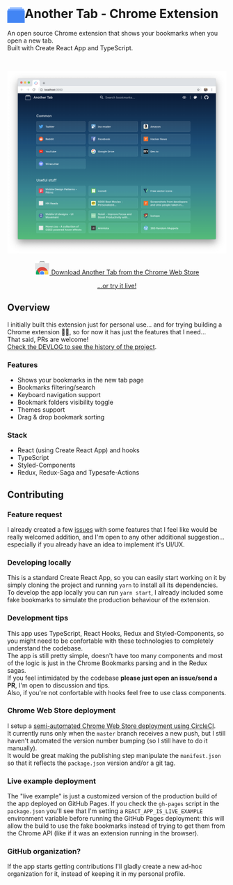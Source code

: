 &nbsp;

# Another Tab - Chrome Extension <img src="./.github/logo.svg" width="40" align="left">

An open source Chrome extension that shows your bookmarks when you open a new tab.  
Built with Create React App and TypeScript.

&nbsp;

<p align="center" margin-bottom="0">
  <a href="https://github.com/mmazzarolo/chrome-another-tab" target="_blank">
    <img alt="Another Tab" width="auto" height="auto" src="./.github/2019-01-13-screenshot-dark.png">
  </a>
</p>

<p align="center">
  <a href="https://chrome.google.com/webstore/detail/oaaeanlgefipegfcbgpgnhhnpengdjld">
    <img alt="Another Tab" width="auto" height="32" src="./.github/chrome-web-store-icon.png">
    Download Another Tab from the Chrome Web Store
  </a>
</p>
<p align="center">
  <a href="https://mmazzarolo.github.io/chrome-another-tab/">
    ...or try it live!
  </a>
</p>


## Overview

I initially built this extension just for personal use... and for trying building a Chrome extension 🤷‍♂️, so for now it has just the features that I need...  
That said, PRs are welcome!  
[Check the DEVLOG to see the history of the project](./DEVLOG.md).

### Features

- Shows your bookmarks in the new tab page
- Bookmarks filtering/search
- Keyboard navigation support
- Bookmark folders visibility toggle
- Themes support
- Drag & drop bookmark sorting 

### Stack

- React (using Create React App) and hooks
- TypeScript
- Styled-Components
- Redux, Redux-Saga and Typesafe-Actions

## Contributing

### Feature request

I already created a few [issues](https://github.com/mmazzarolo/chrome-another-tab/issues?q=is%3Aissue+is%3Aopen+sort%3Aupdated-desc) with some features that I feel like would be really welcomed addition, and I'm open to any other additional suggestion... especially if you already have an idea to implement it's UI/UX.  

### Developing locally

This is a standard Create React App, so you can easily start working on it by simply cloning the project and running `yarn` to install all its dependencies.   
To develop the app locally you can run `yarn start`, I already included some fake bookmarks to simulate the production behaviour of the extension.  

### Development tips

This app uses TypeScript, React Hooks, Redux and Styled-Components, so you might need to be confortable with these technologies to completely understand the codebase.  
The app is still pretty simple, doesn't have too many components and most of the logic is just in the Chrome Bookmarks parsing and in the Redux sagas.  
If you feel intimidated by the codebase **please just open an issue/send a PR**, I'm open to discussion and tips.  
Also, if you're not confortable with hooks feel free to use class components.

### Chrome Web Store deployment

I setup a [semi-automated Chrome Web Store deployment using CircleCI](./.circleci/config.yml).     
It currently runs only when the `master` branch receives a new push, but I still haven't automated the version number bumping (so I still have to do it manually).  
It would be great making the publishing step manipulate the `manifest.json` so that it reflects the `package.json` version and/or a git tag.  

### Live example deployment

The "live example" is just a customized version of the production build of the app deployed on GitHub Pages. 
If you check the `gh-pages` script in the `package.json` you'll see that I'm setting a `REACT_APP_IS_LIVE_EXAMPLE` environment variable before running the GitHub Pages deployment: this will allow the build to use the fake bookmarks instead of trying to get them from the Chrome API (like if it was an extension running in the browser).   

### GitHub organization?

If the app starts getting contributions I'll gladly create a new ad-hoc organization for it, instead of keeping it in my personal profile.  

